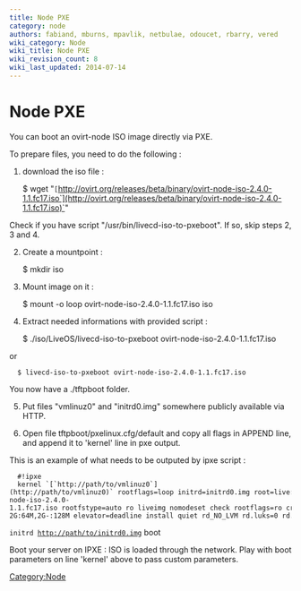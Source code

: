 ```yaml
---
title: Node PXE
category: node
authors: fabiand, mburns, mpavlik, netbulae, odoucet, rbarry, vered
wiki_category: Node
wiki_title: Node PXE
wiki_revision_count: 8
wiki_last_updated: 2014-07-14
---
```


# Node PXE

You can boot an ovirt-node ISO image directly via PXE.

To prepare files, you need to do the following :

1. download the iso file :

      $ wget "`[`http://ovirt.org/releases/beta/binary/ovirt-node-iso-2.4.0-1.1.fc17.iso`](http://ovirt.org/releases/beta/binary/ovirt-node-iso-2.4.0-1.1.fc17.iso)`"

Check if you have script "/usr/bin/livecd-iso-to-pxeboot". If so, skip steps 2, 3 and 4.

2. Create a mountpoint :

      $ mkdir iso

3. Mount image on it :

      $ mount -o loop ovirt-node-iso-2.4.0-1.1.fc17.iso iso

4. Extract needed informations with provided script :

      $ ./iso/LiveOS/livecd-iso-to-pxeboot ovirt-node-iso-2.4.0-1.1.fc17.iso

or

      $ livecd-iso-to-pxeboot ovirt-node-iso-2.4.0-1.1.fc17.iso

You now have a ./tftpboot folder.

5. Put files "vmlinuz0" and "initrd0.img" somewhere publicly available via HTTP.

6. Open file tftpboot/pxelinux.cfg/default and copy all flags in APPEND line, and append it to 'kernel' line in pxe output.

This is an example of what needs to be outputed by ipxe script :

      #!ipxe
      kernel `[`http://path/to/vmlinuz0`](http://path/to/vmlinuz0)` rootflags=loop initrd=initrd0.img root=live:/ovirt-node-iso-2.4.0-1.1.fc17.iso rootfstype=auto ro liveimg nomodeset check rootflags=ro crashkernel=512M-2G:64M,2G-:128M elevator=deadline install quiet rd_NO_LVM rd.luks=0 rd.md=0 rd.dm=0
`initrd `[`http://path/to/initrd0.img`](http://path/to/initrd0.img)
      boot

Boot your server on IPXE : ISO is loaded through the network. Play with boot parameters on line 'kernel' above to pass custom parameters.

<Category:Node>
